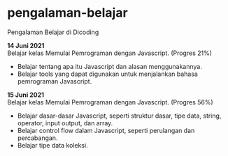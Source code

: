 # pengalaman-belajar
Pengalaman Belajar di Dicoding

**14 Juni 2021**<br>
Belajar kelas Memulai Pemrograman dengan Javascript. (Progres 21%)
* Belajar tentang apa itu Javascript dan alasan menggunakannya.
* Belajar tools yang dapat digunakan untuk menjalankan bahasa pemrograman Javascript.<br>

**15 Juni 2021**<br>
Belajar kelas Memulai Pemrograman dengan Javascript. (Progres 56%)
* Belajar dasar-dasar Javascript, seperti struktur dasar, tipe data, string, operator, input output, dan array.
* Belajar control flow dalam Javascript, seperti perulangan dan percabangan.
* Belajar tipe data koleksi.
